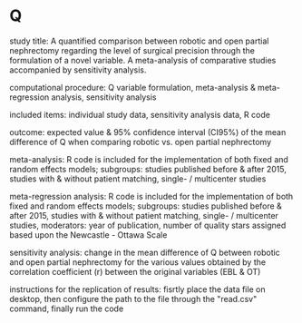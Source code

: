 # Q

study title: A quantified comparison between robotic and open partial nephrectomy regarding the level of surgical precision through the formulation of a novel variable. A meta-analysis of comparative studies accompanied by sensitivity analysis.

computational procedure: Q variable formulation, meta-analysis & meta-regression analysis, sensitivity analysis

included items: individual study data, sensitivity analysis data, R code 

outcome: expected value & 95% confidence interval (CI95%) of the mean difference of Q when comparing robotic vs. open partial nephrectomy

meta-analysis: R code is included for the implementation of both fixed and random effects models; subgroups: studies published before & after 2015, studies with & without patient matching, single- / multicenter studies

meta-regression analysis: R code is included for the implementation of both fixed and random effects models; subgroups: studies published before & after 2015, studies with & without patient matching, single- / multicenter studies, moderators: year of publication, number of quality stars assigned based upon the Newcastle - Ottawa Scale

sensitivity analysis: change in the mean difference of Q between robotic and open partial nephrectomy for the various values obtained by the correlation coefficient (r) between the original variables (EBL & OT)

instructions for the replication of results: fisrtly place the data file on desktop, then configure the path to the file through the "read.csv" command, finally run the code 
